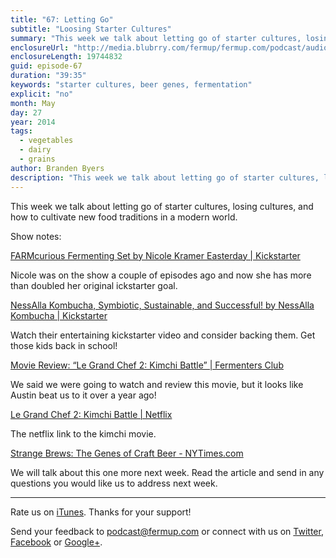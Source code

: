 ```yaml
---
title: "67: Letting Go"
subtitle: "Loosing Starter Cultures"
summary: "This week we talk about letting go of starter cultures, losing cultures, and how to cultivate new food traditions in a modern world."
enclosureUrl: "http://media.blubrry.com/fermup/fermup.com/podcast/audio/fermup-67.mp3"
enclosureLength: 19744832
guid: episode-67
duration: "39:35"
keywords: "starter cultures, beer genes, fermentation"
explicit: "no"
month: May
day: 27
year: 2014
tags:
  - vegetables
  - dairy
  - grains
author: Branden Byers
description: "This week we talk about letting go of starter cultures, losing cultures, and how to cultivate new food traditions in a modern world."
---
```

This week we talk about letting go of starter cultures, losing cultures, and how to cultivate new food traditions in a modern world.

Show notes:

[FARMcurious Fermenting Set by Nicole Kramer Easterday | Kickstarter](https://www.kickstarter.com/projects/2021939414/farmcurious-fermenting-set)

Nicole was on the show a couple of episodes ago and now she has more than doubled her original ickstarter goal.

[NessAlla Kombucha, Symbiotic, Sustainable, and Successful! by NessAlla Kombucha | Kickstarter](https://www.kickstarter.com/projects/1441273111/nessalla-kombucha-symbiotic-sustainable-and-succes)

Watch their entertaining kickstarter video and consider backing them. Get those kids back in school!

[Movie Review: “Le Grand Chef 2: Kimchi Battle” | Fermenters Club](http://www.fermentersclub.com/kimchi-movie-review/)

We said we were going to watch and review this movie, but it looks like Austin beat us to it over a year ago!

[Le Grand Chef 2: Kimchi Battle | Netflix](http://www.netflix.com/WiMovie/70142791?trkid=439131)

The netflix link to the kimchi movie.

[Strange Brews: The Genes of Craft Beer - NYTimes.com](http://www.nytimes.com/2014/05/27/science/craft-beer-at-the-genetic-level.html?ref=science&_r=0)

We will talk about this one more next week. Read the article and send in any questions you would like us to address next week.

---

Rate us on [iTunes](http://itunes.apple.com/podcast/fermup-fermented-food-podcast/id593958494). Thanks for your support!

Send your feedback to <a href="mailto:podcast@fermup.com">podcast@fermup.com</a> or connect with us on [Twitter](https://twitter.com/fermup), [Facebook](http://www.facebook.com/fermup) or [Google+](https://google.com/+fermup).
